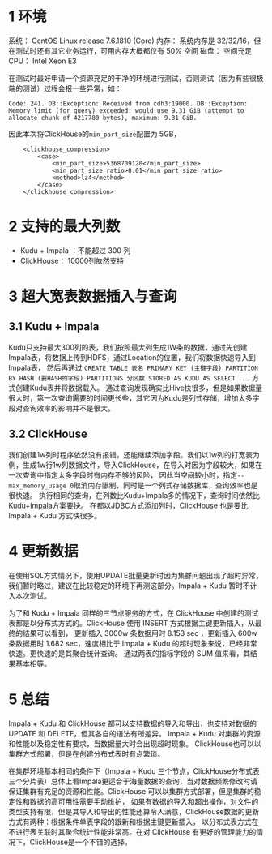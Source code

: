 
# 1 环境
系统： CentOS Linux release 7.6.1810 (Core)
内存： 系统内存是 32/32/16，但在测试时还有其它业务运行，可用内存大概都仅有 50% 空间
磁盘： 空间充足
CPU：  Intel Xeon E3

在测试时最好申请一个资源充足的干净的环境进行测试，否则测试（因为有些很极端的测试）过程会报一些异常，如：
```
Code: 241. DB::Exception: Received from cdh3:19000. DB::Exception: Memory limit (for query) exceeded: would use 9.31 GiB (attempt to allocate chunk of 4217780 bytes), maximum: 9.31 GiB.
```

因此本次将ClickHouse的`min_part_size`配置为 5GB，
```
    <clickhouse_compression>
        <case>
            <min_part_size>5368709120</min_part_size>
            <min_part_size_ratio>0.01</min_part_size_ratio>
            <method>lz4</method>
        </case>
    </clickhouse_compression>
```

# 2 支持的最大列数
* Kudu + Impala ：不能超过 300 列
* ClickHouse： 10000列依然支持

# 3 超大宽表数据插入与查询
## 3.1 Kudu + Impala
Kudu只支持最大300列的表，我们按照最大列生成1W条的数据，通过先创建Impala表，将数据上传到HDFS，通过Location的位置，我们将数据快速导入到Impala表，
然后再通过 `CREATE TABLE 表名 PRIMARY KEY (主键字段) PARTITION BY HASH (要HASH的字段) PARTITIONS 分区数 STORED AS KUDU AS SELECT  ……` 方式创建Kudu表并将数据载入。
通过查询发现确实比Hive快很多，但是如果数据量很大时，第一次查询需要的时间更长些，其它因为Kudu是列式存储，增加太多字段对查询效率的影响并不是很大。 

## 3.2 ClickHouse
我们创建1w列时程序依然没有报错，还能继续添加字段。我们以1w列的打宽表为例，生成1w行1w列数据文件，导入ClickHouse，在导入时因为字段较大，如果在一次查询中指定太多字段时有内存不够的风险，
因此当空间较小时，指定`--max_memory_usage 0`取消内存限制，同时是一个列式存储数据库，查询效率也是很快速。
执行相同的查询，在列数比Kudu+Impala多的情况下，查询时间依然比Kudu+Impala方案要快。
在都以JDBC方式添加列时，ClickHouse 也是要比 Impala + Kudu 方式快很多。

# 4 更新数据
在使用SQL方式情况下，使用UPDATE批量更新时因为集群问题出现了超时异常，我们暂时略过，建议在比较稳定的环境下再测这部分。Impala + Kudu 暂时不计入本次测试。

为了和 Kudu + Impala 同样的三节点服务的方式，在 ClickHouse 中创建的测试表都是以分布式方式的。ClickHouse 使用 INSERT 方式根据主键更新插入，从最终的结果可以看到，
更新插入 3000w 条数据用时 8.153 sec ，更新插入 600w 条数据用时 1.682 sec，速度相比于 Impala + Kudu 的超时现象来说，已经非常快速。更快速的是其聚合统计查询。
通过两表的指标字段的 SUM 值来看，其结果基本相等。


# 5 总结
Impala + Kudu 和 ClickHouse 都可以支持数据的导入和导出，也支持对数据的 UPDATE 和 DELETE，但其各自的语法有所差异。
Impala + Kudu 对集群的资源和性能以及稳定性有要求，当数据量大时会出现超时现象。
ClickHouse也可以以集群方式部署，但是在创建分布式表时有点繁琐。

在集群环境基本相同的条件下（Impala + Kudu 三个节点，ClickHouse分布式表三个分片表）总体上看Impala更适合于海量数据的查询，当对数据频繁修改时请保证集群有充足的资源和性能。ClickHouse 可以以集群方式部署，但是集群的稳定性和数据的高可用性需要手动维护，
如果有数据的导入和超出操作，对文件的类型支持有限，但是其导入和导出的性能还算令人满意，ClickHouse数据的更新方式有两种：根据条件单表字段的跟新和根据主键更新插入，
以分布式表方式在不进行表关联时其聚合统计性能非常高。在对 ClickHouse 有更好的管理能力的情况下，ClickHouse是一个不错的选择。




